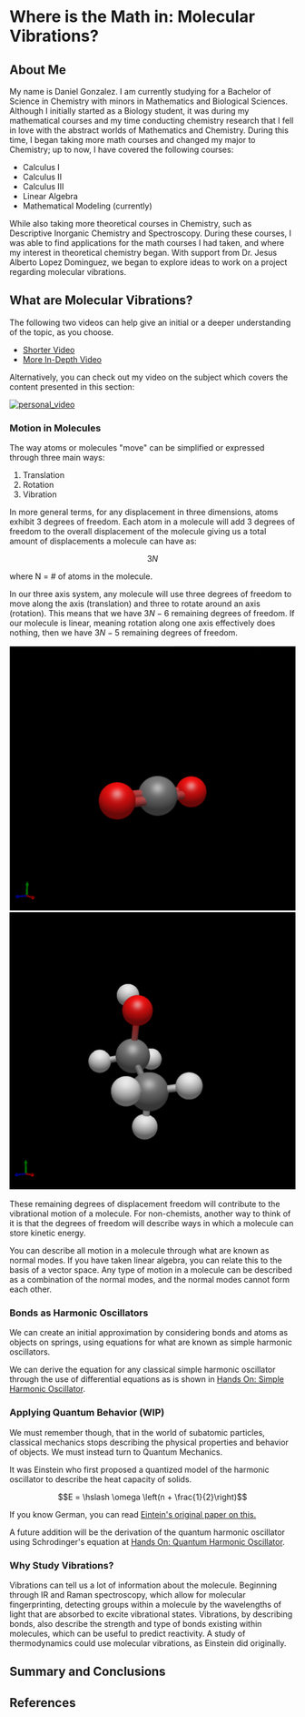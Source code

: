 # Where is the Math in: Molecular Vibrations?
## About Me
My name is Daniel Gonzalez. I am currently studying for a Bachelor of Science in Chemistry with minors in Mathematics and Biological Sciences. Although I initially started as a Biology student, it was during my mathematical courses and my time conducting chemistry research that I fell in love with the abstract worlds of Mathematics and Chemistry. During this time, I began taking more math courses and changed my major to Chemistry; up to now, I have covered the following courses:

- Calculus I
- Calculus II
- Calculus III
- Linear Algebra
- Mathematical Modeling (currently)

While also taking more theoretical courses in Chemistry, such as Descriptive Inorganic Chemistry and Spectroscopy. During these courses, I was able to find applications for the math courses I had taken, and where my interest in theoretical chemistry began. With support from Dr. Jesus Alberto Lopez Dominguez, we began to explore ideas to work on a project regarding molecular vibrations. 

## What are Molecular Vibrations?
The following two videos can help give an initial or a deeper understanding of the topic, as you choose.

- [Shorter Video](https://www.youtube.com/watch?v=DJI518yTr2c)
- [More In-Depth Video](https://www.youtube.com/watch?v=Ha5yWbxOqFk&t=368s)

Alternatively, you can check out my video on the subject which covers the content presented in this section:

[![personal_video](http://img.youtube.com/vi/YEDhi-Hszz4/0.jpg)](https://youtu.be/YEDhi-Hszz4)

### Motion in Molecules
The way atoms or molecules "move" can be simplified or expressed through three main ways:
1. Translation
2. Rotation
3. Vibration

In more general terms, for any displacement in three dimensions, atoms exhibit 3 degrees of freedom. Each atom in a molecule will add 3 degrees of freedom to the overall displacement of the molecule giving us a total amount of displacements a molecule can have as:

$$3N$$

where N = # of atoms in the molecule.

In our three axis system, any molecule will use three degrees of freedom to move along the axis (translation) and three to rotate around an axis (rotation). This means that we have $3N-6$ remaining degrees of freedom. If our molecule is linear, meaning rotation along one axis effectively does nothing, then we have $3N-5$ remaining degrees of freedom.

![linear molecule](images\linear_molecule.png) ![nonlinear molecule](images\nonlinear_molecule.png)

These remaining degrees of displacement freedom will contribute to the vibrational motion of a molecule. For non-chemists, another way to think of it is that the degrees of freedom will describe ways in which a molecule can store kinetic energy.

You can describe all motion in a molecule through what are known as normal modes. If you have taken linear algebra, you can relate this to the basis of a vector space. Any type of motion in a molecule can be described as a combination of the normal modes, and the normal modes cannot form each other.


### Bonds as Harmonic Oscillators

We can create an initial approximation by considering bonds and atoms as objects on springs, using equations for what are known as simple harmonic oscillators.

We can derive the equation for any classical simple harmonic oscillator through the use of differential equations as is shown in [Hands On: Simple Harmonic Oscillator](hands-on/1_harmonic_oscillator.md).

### Applying Quantum Behavior (WIP)
We must remember though, that in the world of subatomic particles, classical mechanics stops describing the physical properties and behavior of objects. We must instead turn to Quantum Mechanics.

It was Einstein who first proposed a quantized model of the harmonic oscillator to describe the heat capacity of solids.

$$E = \hslash \omega \left(n + \frac{1}{2}\right)$$

If you know German, you can read [Eintein's original paper on this.](https://doi.org/10.1002/andp.19063270110)

A future addition will be the derivation of the quantum harmonic oscillator using Schrodinger's equation at [Hands On: Quantum Harmonic Oscillator](hands-on\2_quantum_harmonic_oscillator.md).

### Why Study Vibrations?
Vibrations can tell us a lot of information about the molecule. Beginning through IR and Raman spectroscopy, which allow for molecular fingerprinting, detecting groups within a molecule by the wavelengths of light that are absorbed to excite vibrational states. Vibrations, by describing bonds, also describe the strength and type of bonds existing within molecules, which can be useful to predict reactivity. A study of thermodynamics could use molecular vibrations, as Einstein did originally.

## Summary and Conclusions

## References

